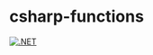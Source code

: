 # csharp-functions
[![.NET](https://github.com/smockoro/csharp-functions/actions/workflows/dotnet.yml/badge.svg?branch=main)](https://github.com/smockoro/csharp-functions/actions/workflows/dotnet.yml)


